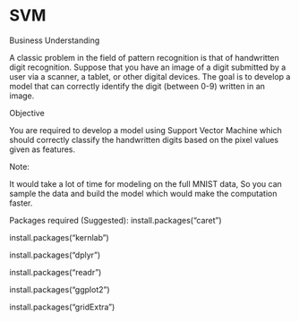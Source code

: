 # SVM

Business Understanding

A classic problem in the field of pattern recognition is that of handwritten digit recognition. Suppose that you have an image of a digit submitted by a user via a scanner, a tablet, or other digital devices. The goal is to develop a model that can correctly identify the digit (between 0-9) written in an image. 

 

Objective

You are required to develop a model using Support Vector Machine which should correctly classify the handwritten digits based on the pixel values given as features.

Note:

It would take a lot of time for modeling on the full MNIST data, So you can sample the data and build the model which would make the computation faster.

 

Packages required (Suggested):
install.packages(“caret”)

install.packages(“kernlab”)

install.packages(“dplyr”)

install.packages(“readr”)

install.packages(“ggplot2”)

install.packages(“gridExtra”)
